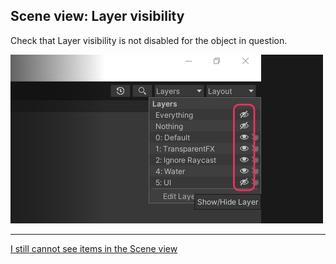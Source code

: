 ## Scene view: Layer visibility
Check that Layer visibility is not disabled for the object in question.  

![Scene view visibility](scene-view-layer-visibility.png)  

---  

[I still cannot see items in the Scene view](Scene%20View%20Camera.md)